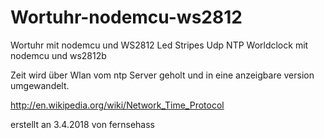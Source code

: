 # Wortuhr-nodemcu-ws2812
Wortuhr mit nodemcu und WS2812 Led Stripes
Udp NTP Worldclock mit nodemcu und ws2812b

Zeit wird über Wlan vom ntp Server geholt und in eine anzeigbare version umgewandelt.
 
http://en.wikipedia.org/wiki/Network_Time_Protocol

 erstellt an 3.4.2018
 von fernsehass


